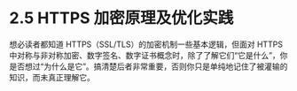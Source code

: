 # 2.5 HTTPS 加密原理及优化实践

想必读者都知道 HTTPS（SSL/TLS）的加密机制一些基本逻辑，但面对 HTTPS 中对称与非对称加密、数字签名、数字证书概念时，除了了解它们“它是什么”，你是否想过“为什么是它”。搞清楚后者非常重要，否则你只是单纯地记住了被灌输的知识，而未真正理解它。